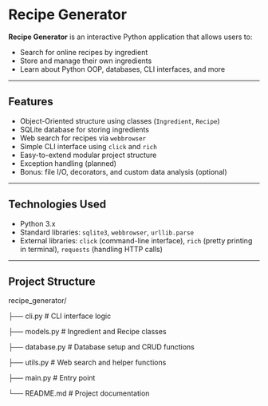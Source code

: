 # Recipe Generator

**Recipe Generator** is an interactive Python application that allows users to:
- Search for online recipes by ingredient
- Store and manage their own ingredients
- Learn about Python OOP, databases, CLI interfaces, and more

---

## Features

- Object-Oriented structure using classes (`Ingredient`, `Recipe`)
- SQLite database for storing ingredients
- Web search for recipes via `webbrowser`
- Simple CLI interface using `click` and `rich`
- Easy-to-extend modular project structure
- Exception handling (planned)
- Bonus: file I/O, decorators, and custom data analysis (optional)

---

## Technologies Used

- Python 3.x
- Standard libraries: `sqlite3`, `webbrowser`, `urllib.parse`
- External libraries: `click` (command-line interface), `rich` (pretty printing in terminal), `requests` (handling HTTP calls)

---

## Project Structure
recipe_generator/

├── cli.py # CLI interface logic

├── models.py # Ingredient and Recipe classes

├── database.py # Database setup and CRUD functions

├── utils.py # Web search and helper functions

├── main.py # Entry point

└── README.md # Project documentation


